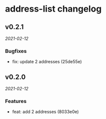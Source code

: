 # address-list changelog

## v0.2.1

_2021-02-12_

### Bugfixes

- fix: update 2 addresses (25de55e)

## v0.2.0

_2021-02-12_

### Features

- feat: add 2 addresses (8033e0e)